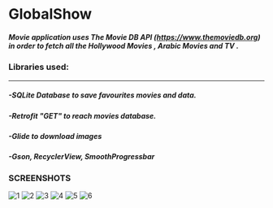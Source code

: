 # GlobalShow

##### Movie application uses The Movie DB API (https://www.themoviedb.org) in order to fetch all the Hollywood Movies , Arabic Movies and TV . 

### Libraries used:
---------------------
##### -SQLite Database to save favourites movies and data.
##### -Retrofit "GET" to reach movies database.
##### -Glide to download images
##### -Gson, RecyclerView, SmoothProgressbar


### SCREENSHOTS

![1](https://user-images.githubusercontent.com/33384304/36171316-d4b69548-110a-11e8-8076-ba4993744174.png)     ![2](https://user-images.githubusercontent.com/33384304/36171317-d4edd8be-110a-11e8-8fe5-d310c7721923.png)     ![3](https://user-images.githubusercontent.com/33384304/36171318-d5291ca8-110a-11e8-8f9c-8f3c617c3b37.png)
![4](https://user-images.githubusercontent.com/33384304/36171340-f28e5542-110a-11e8-874e-70e3e7301511.png)     ![5](https://user-images.githubusercontent.com/33384304/36171342-f2b50dae-110a-11e8-87ab-5fc09507bef6.png)     ![6](https://user-images.githubusercontent.com/33384304/36171343-f2fa5e72-110a-11e8-816d-553c5fbe9af3.png)

